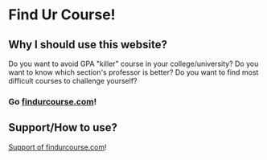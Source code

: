 # Find Ur Course!
## Why I should use this website?
Do you want to avoid GPA "killer" course in your college/university? Do you want to know which section's professor is better? Do you want to find most difficult courses to challenge yourself?
### Go [findurcourse.com](https://findurcourse.com)!
## Support/How to use?
[Support of findurcourse.com](https://findurcourse.com/support.html)!
